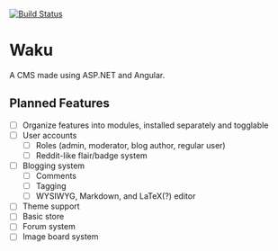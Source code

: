 [![Build Status](https://travis-ci.com/stephenreynolds/waku.svg?branch=master)](https://travis-ci.com/stephenreynolds/waku)

# Waku
A CMS made using ASP.NET and Angular.

## Planned Features
- [ ] Organize features into modules, installed separately and togglable
- [ ] User accounts
  - [ ] Roles (admin, moderator, blog author, regular user)
  - [ ] Reddit-like flair/badge system
- [ ] Blogging system
  - [ ] Comments
  - [ ] Tagging
  - [ ] WYSIWYG, Markdown, and LaTeX(?) editor
- [ ] Theme support
- [ ] Basic store
- [ ] Forum system
- [ ] Image board system
